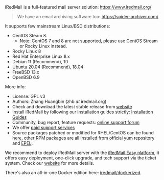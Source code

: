 iRedMail is a full-featured mail server solution: https://www.iredmail.org/

> We have an email archiving software too: https://spider-archiver.com/

It supports few mainstream Linux/BSD distributions:

- CentOS Steam 8.
    - Note: CentOS 7 and 8 are not supported, please use CentOS Stream or
      Rocky Linux instead.
- Rocky Linux 8
- Red Hat Enterprise Linux 8.x
- Debian 11 (Recommend), 10
- Ubuntu 20.04 (Recommend), 18.04
- FreeBSD 13.x
- OpenBSD 6.9

More info:

- License: GPL v3
- Authors: Zhang Huangbin (zhb _at_ iredmail.org)
- Check and download the latest stable release from [website](https://www.iredmail.org/download.html)
- Install iRedMail by following our installation guides strictly:
  [Installation Guides](https://docs.iredmail.org/#install)
- Community, bug report, feature requests:
  [online support forum](https://forum.iredmail.org/)
- We offer [paid support services](https://www.iredmail.org/support.html)
- Source packages patched or modified for RHEL/CentOS can be found
  [here](https://dl.iredmail.org/yum/srpms/), other RPM packages are all
  installed from official yum repository and
  [EPEL](http://fedoraproject.org/wiki/EPEL).

We recommend to deploy iRedMail server with the [iRedMail Easy platform](https://www.iredmail.org/easy.html),
it offers easy deployment, one-click upgrade, and tech support via the ticket
system. Check our [website](https://www.iredmail.org/easy.html) for more details.

There's also an all-in-one Docker edition here: [iredmail/dockerized](https://github.com/iredmail/dockerized).
